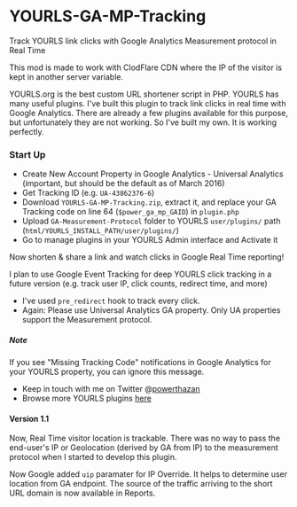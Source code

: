 YOURLS-GA-MP-Tracking
====================

Track YOURLS link clicks with Google Analytics Measurement protocol in Real Time

This mod is made to work with ClodFlare CDN where the IP of the visitor is kept in another server variable.

YOURLS.org is the best custom URL shortener script in PHP. YOURLS has many useful plugins. I've built this plugin to track link clicks in real time with Google Analytics. There are already a few plugins available for this purpose, but unfortunately they are not working. So I've built my own. It is working perfectly.

### Start Up ###
* Create New Account Property in Google Analytics - Universal Analytics (important, but should be the default as of March 2016)
* Get Tracking ID (e.g. `UA-43862376-6`)
* Download `YOURLS-GA-MP-Tracking.zip`, extract it, and replace your GA Tracking code on line 64 (`$power_ga_mp_GAID`) in `plugin.php`
* Upload `GA-Measurement-Protocol` folder to YOURLS `user/plugins/` path (`html/YOURLS_INSTALL_PATH/user/plugins/`)
* Go to manage plugins in your YOURLS Admin interface and Activate it

Now shorten & share a link and watch clicks in Google Real Time reporting!

I plan to use Google Event Tracking for deep YOURLS click tracking in a future version (e.g. track user IP, click counts, redirect time, and more)

* I've used `pre_redirect` hook to track every click.
* Again: Please use Universal Analytics GA property. Only UA properties support the Measurement protocol.

##### Note #####
If you see "Missing Tracking Code" notifications in Google Analytics for your YOURLS property, you can ignore this message.

* Keep in touch with me on Twitter @[powerthazan](https://twitter.com/powerthazan)
* Browse more YOURLS plugins [here](https://github.com/YOURLS/YOURLS/wiki/Plugin-List)

#### Version 1.1 ####
Now, Real Time visitor location is trackable.
There was no way to pass the end-user's IP or Geolocation (derived by GA from IP) to the measurement protocol when I started to develop this plugin.

Now Google added `uip` paramater for IP Override. It helps to determine user location from GA endpoint. The source of the traffic arriving to the short URL domain is now available in Reports.
